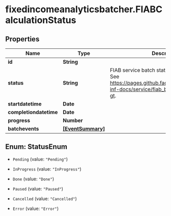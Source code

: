 # fixedincomeanalyticsbatcher.FIABCalculationStatus

## Properties

Name | Type | Description | Notes
------------ | ------------- | ------------- | -------------
**id** | **String** |  | [optional] 
**status** | **String** | FIAB service batch status integer definitions.  See https://pages.github.factset.com/FactSet/fipa-inf-docs/service/fiab_batch_api.html#lt-uuid-gt. | [optional] 
**startdatetime** | **Date** |  | [optional] 
**completiondatetime** | **Date** |  | [optional] 
**progress** | **Number** |  | [optional] 
**batchevents** | [**[EventSummary]**](EventSummary.md) |  | [optional] 



## Enum: StatusEnum


* `Pending` (value: `"Pending"`)

* `InProgress` (value: `"InProgress"`)

* `Done` (value: `"Done"`)

* `Paused` (value: `"Paused"`)

* `Cancelled` (value: `"Cancelled"`)

* `Error` (value: `"Error"`)




